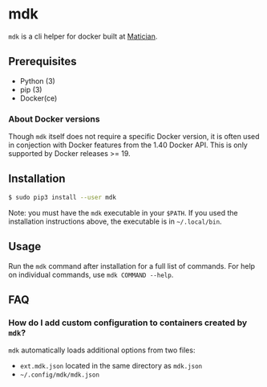 # mdk

`mdk` is a cli helper for docker built at [Matician](https://matician.com/).

## Prerequisites
* Python (3)
* pip (3)
* Docker(ce)

### About Docker versions
Though `mdk` itself does not require a specific Docker version, it is often used in conjection with Docker features from the 1.40 Docker API. This is only supported by Docker releases >= 19.

## Installation
```sh
$ sudo pip3 install --user mdk
```

Note: you must have the `mdk` executable in your `$PATH`. If you used the installation instructions above, the executable is in `~/.local/bin`.

## Usage
Run the `mdk` command after installation for a full list of commands. For help on individual commands, use `mdk COMMAND --help`.

## FAQ

### How do I add custom configuration to containers created by `mdk`?
`mdk` automatically loads additional options from two files:
* `ext.mdk.json` located in the same directory as `mdk.json`
* `~/.config/mdk/mdk.json`
